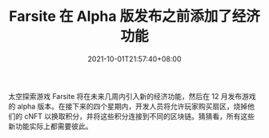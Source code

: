 ﻿---
title: "Farsite 在 Alpha 版发布之前添加了经济功能"
date: 2021-10-01T21:57:40+08:00
lastmod: 2021-10-01T16:45:40+08:00
draft: false
authors: ["Vania"]
description: "太空探索游戏 Farsite 将在未来几周内引入新的经济功能，然后在 12 月发布游戏的 alpha 版本。在接下来的四个星期内，开发人员将允许玩家购买扇区，烧掉他们的 cNFT 以换取积分，并将这些积分连接到不同的区块链。猜猜看，所有这些新功能实际上都需要彼此。"
featuredImage: "farsite-adds-economic-features-ahead-of-alpha-release.png"
tags: ["Card","卡牌游戏","Play to Earn"]
categories: ["news"]
news: ["卡牌游戏"]
weight: 
lightgallery: true
pinned: false
recommend: false
recommend1: false
---

太空探索游戏 Farsite 将在未来几周内引入新的经济功能，然后在 12 月发布游戏的 alpha 版本。在接下来的四个星期内，开发人员将允许玩家购买扇区，烧掉他们的 cNFT 以换取积分，并将这些积分连接到不同的区块链。猜猜看，所有这些新功能实际上都需要彼此。

<!--more-->

